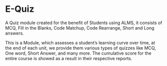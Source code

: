 # E-Quiz
A Quiz module created for the benefit of Students using ALMS,  it consists of MCQ, Fill in the Blanks, Code Matchup, Code Rearrange,  Short 
and Long answers.

This is a Module, which assesses a student’s  learning curve over time, at the end of each unit, we provide them various types of quizzes like MCQ, One word, Short Answer, and many more. The cumulative score for the entire course is showed as a result in their respective reports.
